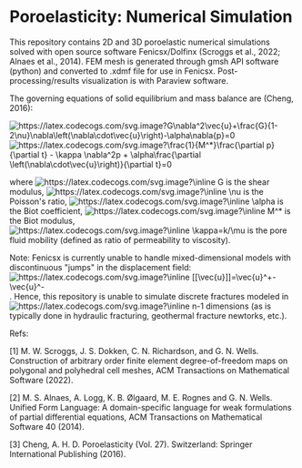 # Poroelasticity: Numerical Simulation
This repository contains 2D and 3D poroelastic numerical simulations solved with open source software Fenicsx/Dolfinx (Scroggs et al., 2022; Alnaes et al., 2014). FEM mesh is generated through gmsh API software (python) and converted to .xdmf file for use in Fenicsx. Post-processing/results visualization is with Paraview software.

The governing equations of solid equilibrium and mass balance are (Cheng, 2016): 

<img src="https://latex.codecogs.com/svg.image?G\nabla^2\vec{u}&plus;\frac{G}{1-2\nu}\nabla\left(\nabla\cdot\vec{u}\right)-\alpha\nabla{p}=0" title="https://latex.codecogs.com/svg.image?G\nabla^2\vec{u}+\frac{G}{1-2\nu}\nabla\left(\nabla\cdot\vec{u}\right)-\alpha\nabla{p}=0" />

<img src="https://latex.codecogs.com/svg.image?\frac{1}{M^*}\frac{\partial&space;p}{\partial&space;t}&space;-&space;\kappa&space;\nabla^2p&space;&plus;&space;\alpha\frac{\partial&space;\left(\nabla\cdot\vec{u}\right)}{\partial&space;t}=0" title="https://latex.codecogs.com/svg.image?\frac{1}{M^*}\frac{\partial p}{\partial t} - \kappa \nabla^2p + \alpha\frac{\partial \left(\nabla\cdot\vec{u}\right)}{\partial t}=0" />

where <img src="https://latex.codecogs.com/svg.image?\inline&space;G" title="https://latex.codecogs.com/svg.image?\inline G" /> is the shear modulus, <img src="https://latex.codecogs.com/svg.image?\inline&space;\nu" title="https://latex.codecogs.com/svg.image?\inline \nu" /> is the Poisson's ratio, <img src="https://latex.codecogs.com/svg.image?\inline&space;\alpha" title="https://latex.codecogs.com/svg.image?\inline \alpha" /> is the Biot coefficient, <img src="https://latex.codecogs.com/svg.image?\inline&space;M^*" title="https://latex.codecogs.com/svg.image?\inline M^*" /> is the Biot modulus, <img src="https://latex.codecogs.com/svg.image?\inline&space;\kappa=k/\mu" title="https://latex.codecogs.com/svg.image?\inline \kappa=k/\mu" /> is the pore fluid mobility (defined as ratio of permeability to viscosity).

Note: Fenicsx is currently unable to handle mixed-dimensional models with discontinuous "jumps" in the displacement field: <img src="https://latex.codecogs.com/svg.image?\inline&space;[[\vec{u}]]=\vec{u}^&plus;-\vec{u}^-" title="https://latex.codecogs.com/svg.image?\inline [[\vec{u}]]=\vec{u}^+-\vec{u}^-" />. Hence, this repository is unable to simulate discrete fractures modeled in <img src="https://latex.codecogs.com/svg.image?\inline&space;n-1" title="https://latex.codecogs.com/svg.image?\inline n-1" /> dimensions (as is typically done in hydraulic fracturing, geothermal fracture newtorks, etc.).

Refs:

[1] M. W. Scroggs, J. S. Dokken, C. N. Richardson, and G. N. Wells. Construction of arbitrary order finite element degree-of-freedom maps on polygonal and polyhedral cell meshes, ACM Transactions on Mathematical Software (2022).

[2] M. S. Alnaes, A. Logg, K. B. Ølgaard, M. E. Rognes and G. N. Wells. Unified Form Language: A domain-specific language for weak formulations of partial differential equations, ACM Transactions on Mathematical Software 40 (2014).

[3] Cheng, A. H. D. Poroelasticity (Vol. 27). Switzerland: Springer International Publishing (2016).
